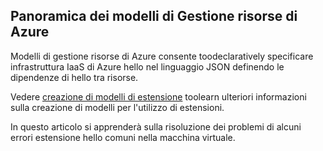 

## <a name="overview-of-azure-resource-manager-templates"></a>Panoramica dei modelli di Gestione risorse di Azure
Modelli di gestione risorse di Azure consente toodeclaratively specificare infrastruttura IaaS di Azure hello nel linguaggio JSON definendo le dipendenze di hello tra risorse.

Vedere [creazione di modelli di estensione](../articles/virtual-machines/windows/template-description.md?toc=%2fazure%2fvirtual-machines%2fwindows%2ftoc.json) toolearn ulteriori informazioni sulla creazione di modelli per l'utilizzo di estensioni.

In questo articolo si apprenderà sulla risoluzione dei problemi di alcuni errori estensione hello comuni nella macchina virtuale.

